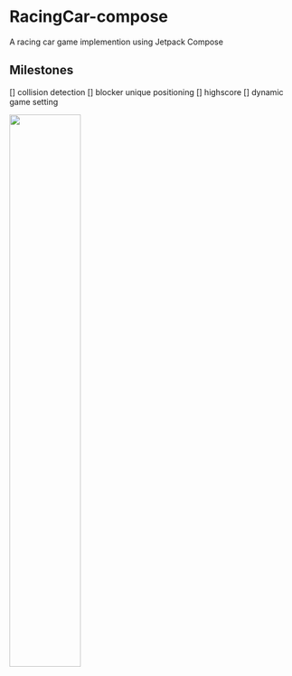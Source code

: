 # RacingCar-compose
A racing car game implemention using Jetpack Compose

## Milestones
[] collision detection
[] blocker unique positioning
[] highscore
[] dynamic game setting


 <img src="https://github.com/behnawwm/RacingCar-compose/assets/61078796/6c65d224-cd24-4310-af39-c63905b7c56e" width="50%" >


